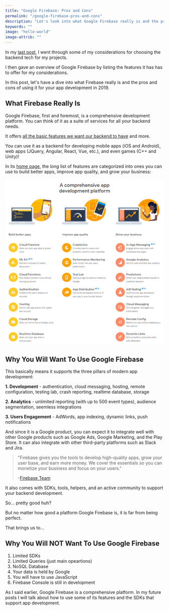 ```yaml
---
title: "Google Firebase: Pros and Cons"
permalink: "/google-firebase-pros-and-cons"
description: "Let's look into what Google Firebase really is and the pros and cons of using it for your app development in 2019."
keywords: ""
image: "hello-world"
image-attrib: ""
---
```


In my [last post](google-firebase-overview), I went through some of my considerations for choosing the backend tech for my projects.

I then gave an overview of Google Firebase by listing the features it has has to offer for my considerations.

In this post, let's have a dive into what Firebase really is and the pros and cons of using it for your app development in 2019.<!--more-->

## What Firebase Really Is

Google Firebase, first and foremost, is a comprehensive development platform. You can think of it as a suite of services for all your backend needs.

It offers [all the basic features we want our backend to have](google-firebase-overview) and more.

You can use it as a backend for developing mobile apps (iOS and Android), web apps (JQuery, Angular, React, Vue, etc.), and even games (C++ and Unity)!

In its [home page](https://firebase.google.com/), the *long* list of features are categorized into ones you can use to build better apps, improve app quality, and grow your business:

![Google Firebase Features](/assets/images/screenshots/firebase_features.png)

## Why You Will Want To Use Google Firebase

This basically means it supports the three pillars of modern app development:

**1. Development** - authentication, cloud messaging, hosting, remote configuration, testing lab, crash reporting, realtime database, storage

**2. Analytics** - unlimited reporting (with up to 500 event types), audience segmentation, seemless integrations

**3. Users Engagement** - AdWords, app indexing, dynamic links, push notifications

And since it is a Google product, you can expect it to integrate well with other Google products such as Google Ads, Google Marketing, and the Play Store. It can also integrate with other third-party platforms such as Slack and Jira.

> "Firebase gives you the tools to develop high-quality apps, grow your user base, and earn more money. We cover the essentials so you can monetize your business and focus on your users."
>
> -[Firebase Team](https://firebase.google.com/docs)

It also comes with SDKs, tools, helpers, and an active community to support your backend development.

So... pretty good huh?

But no matter how good a platform Google Firebase is, it is far from being perfect.

That brings us to...

## Why You Will NOT Want To Use Google Firebase

1. Limited SDKs
2. Limited Queries (just main opeartions)
3. NoSQL Database
4. Your data is held by Google
5. You will have to use JavaScript
6. Firebase Console is still in development


As I said earlier, Google Firebase is a comprehensive platform. In my future posts I will talk about how to use some of its features and the SDKs that support app development.






